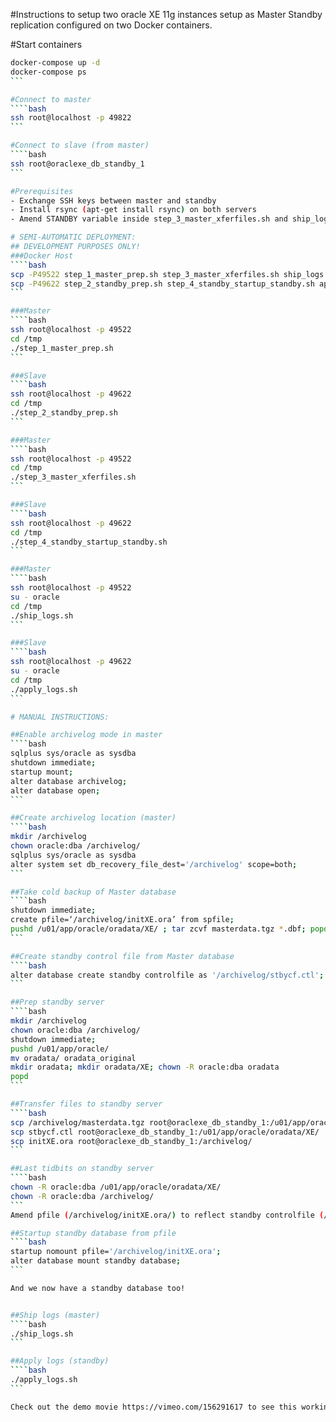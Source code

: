 #Instructions to setup two oracle XE 11g instances setup as Master Standby replication configured on two Docker containers.


#Start containers
````bash
docker-compose up -d
docker-compose ps
```

#Connect to master
````bash
ssh root@localhost -p 49822
```

#Connect to slave (from master)
````bash
ssh root@oraclexe_db_standby_1
```

#Prerequisites
- Exchange SSH keys between master and standby
- Install rsync (apt-get install rsync) on both servers
- Amend STANDBY variable inside step_3_master_xferfiles.sh and ship_logs.sh to reflect name of your standby container

# SEMI-AUTOMATIC DEPLOYMENT:
## DEVELOPMENT PURPOSES ONLY!
###Docker Host
````bash
scp -P49522 step_1_master_prep.sh step_3_master_xferfiles.sh ship_logs.sh switch_log.sql root@localhost:/tmp
scp -P49622 step_2_standby_prep.sh step_4_standby_startup_standby.sh apply_logs.sh root@localhost:/tmp
```

###Master
````bash
ssh root@localhost -p 49522
cd /tmp
./step_1_master_prep.sh
```

###Slave
````bash
ssh root@localhost -p 49622
cd /tmp
./step_2_standby_prep.sh
```

###Master
````bash
ssh root@localhost -p 49522
cd /tmp
./step_3_master_xferfiles.sh
```

###Slave
````bash
ssh root@localhost -p 49622
cd /tmp
./step_4_standby_startup_standby.sh
```

###Master
````bash
ssh root@localhost -p 49522
su - oracle
cd /tmp
./ship_logs.sh
```

###Slave
````bash
ssh root@localhost -p 49622
su - oracle
cd /tmp
./apply_logs.sh
```

# MANUAL INSTRUCTIONS:

##Enable archivelog mode in master
````bash
sqlplus sys/oracle as sysdba
shutdown immediate;
startup mount;
alter database archivelog;
alter database open;
```

##Create archivelog location (master)
````bash
mkdir /archivelog
chown oracle:dba /archivelog/
sqlplus sys/oracle as sysdba
alter system set db_recovery_file_dest='/archivelog' scope=both;
```

##Take cold backup of Master database
````bash
shutdown immediate;
create pfile=‘/archivelog/initXE.ora’ from spfile;
pushd /u01/app/oracle/oradata/XE/ ; tar zcvf masterdata.tgz *.dbf; popd
```

##Create standby control file from Master database
````bash
alter database create standby controlfile as '/archivelog/stbycf.ctl';
```

##Prep standby server
````bash
mkdir /archivelog
chown oracle:dba /archivelog/
shutdown immediate;
pushd /u01/app/oracle/
mv oradata/ oradata_original
mkdir oradata; mkdir oradata/XE; chown -R oracle:dba oradata
popd
```

##Transfer files to standby server
````bash
scp /archivelog/masterdata.tgz root@oraclexe_db_standby_1:/u01/app/oracle/oradata/XE/
scp stbycf.ctl root@oraclexe_db_standby_1:/u01/app/oracle/oradata/XE/
scp initXE.ora root@oraclexe_db_standby_1:/archivelog/
```

##Last tidbits on standby server
````bash
chown -R oracle:dba /u01/app/oracle/oradata/XE/
chown -R oracle:dba /archivelog/
```
Amend pfile (/archivelog/initXE.ora/) to reflect standby controlfile (/u01/app/oracle/oradata/XE/stbycf.ctl)

##Startup standby database from pfile
````bash
startup nomount pfile='/archivelog/initXE.ora';
alter database mount standby database;
```

And we now have a standby database too!


##Ship logs (master)
````bash
./ship_logs.sh
```

##Apply logs (standby)
````bash
./apply_logs.sh
```

Check out the demo movie https://vimeo.com/156291617 to see this working in action.
